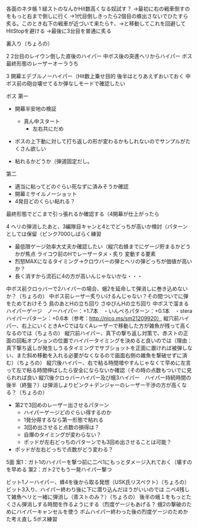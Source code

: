 各面のネタ帳
1
緑ストのなんかHit数高くなる奴試す？
→最初に右の戦車倒すのをもっと右まで倒しに行く
→1代目倒しきったら2個目の蜂出さないでひたすら炙る。このとき右下の戦車が近づいて来たら↑、→と移動してこれを回避してHitStopを避ける
→最後に3台目を普通に炙る

裏入り（ちょろの）

2
2台目のレイウン倒した直後のハイパー
中ボス後の突進ヘリからハイパー
ボス最終形態のレーザーオーラうち

3
開幕エデブルノーハイパー（Hit数上乗せ目的
後半はとりあえずおいておく
中ボス前の砲台壊せてるか弾なしモードで確認したい

ボス
第一
 - 開幕半安地の検証
   - 真ん中スタート
     - 左右共にだめ

 - ボスの上下動に対して打ち返しの形が変わるかもしれないのでサンプルがたくさん欲しい
 - 粘れるかどうか（弾道固定だし。

第二
 - 適当に粘ってどのぐらい死なずに済みそうか確認
 - 開幕ミサイルノーショット
 - 4発目どのくらい粘れる？

最終形態でどこまで引っ張れるか確認する（4開幕が仕上がったら

4
ヘリの弾消したあと、3編隊目キャンと4とでどっちが高いか検討（パターンとしては保留（ピンク7000しばらく練習
 - 最低限ゲージ効率大丈夫か確認したい（縦穴右蜂までにゲージ貯まるかどうかが焦点
ライコウ前のHでレーザータメ・炙り
変動する要素
 - 烈怒MAXになるタイミング→クロウバーの弾とヘリの弾どっちが価値が高いか？
 - 長く消すから流石に4の方が高いんじゃないかな・・・

中ボス前クロゥバーで2ハイパーの場合、蛾2を延命して弾消しに巻き込めないか？（ちょろの）
中ボス前レーザー炙りいけるんじゃない？その間ついでに弾をためておけそう
島のあとHの立ち回り
さゆぴんHの立ち回り
中ボスで溜まるハイパーゲージ　ノーハイパー：+1.7本　・いんぺろパターン：+0.1本　・steraハイパーパターン：+0.6本（参考：http://nico.ms/sm21209920）
縦穴前ハイパー、右上にいくときA+CではなくAレーザーで移動した方が雑魚が残って高くなるのでは（ちょろの）
縦穴前ハイパー、真下の撃ち返し対策で、赤ストの正面の回転オプションの位置でハイパータイミングを決めると良いのでは（理由：真下撃ち返しが発生しうるタイミングでサブショットを正面に置ければ被弾しない、また斜め移動を入れる必要がなくなるので画面右側の雑魚を撃破せずに済む）（ちょろの）	
縦穴後ハイパー、右で粘る時間増やすんじゃなくて早めに左言って左で粘る時間伸ばしたら安全にならないか確認（その時の点数もついでに見られれば良い
縦穴後クロゥバーハイパー及び蛾3ハイパー　ハイパー持続時間の後半（終盤？）は弾消しよりピンク＋デンジャーのレーザー干渉の方が高くなる？（ちょろの）


 - 第2で3回めのレーザー出させるパターン
   - ハイパーゲージどのぐらい得するのか
   - 1発分得するなら第一形態で粘れる
   - 3回め出させると点数の損得は？
   - 自爆のタイミングが変わらない？
   - ポッドが左右どっちのパターンでも3回め出させることは可能？
 - ポッドが左右どっちで点数がどう変わる？

5面
案1：ガト1のハイパーを撃つ前に二ぺ1にもっとダメージ入れておく（壊すのを早める
案2：ガト2でもう一発ハイパー撃つ

ビット1ノーハイパー、蜂4を後から取る発想（USK氏リスペクト）（ちょろの）
ビット3入り、ハイパー終わり後に下に潜り込んだほうがいいのでは
ニペ4残して雑魚ヘリと一緒に弾消し（青ストのみ？）（ちょろの）
後半の蛾１をもっとたくさん弾消しする時間を作るようにする（烈度ゲージもあげる？
蛾2の撃破のためにハイパーキャンセルを使う
ボムハイパー終わった後の烈度ゲージのためかた考え直し
5ボス練習

